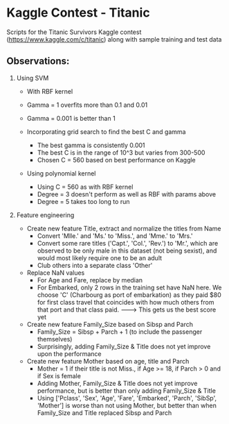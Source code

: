 # Kaggle Contest - Titanic
Scripts for the Titanic Survivors Kaggle contest (https://www.kaggle.com/c/titanic) along with sample training and test data

Observations:
-------------

1. Using SVM
   - With RBF kernel
   - Gamma = 1 overfits more than 0.1 and 0.01
   - Gamma = 0.001 is better than 1
   - Incorporating grid search to find the best C and gamma
     - The best gamma is consistently 0.001
     - The best C is in the range of 10^3 but varies from 300-500
     - Chosen C = 560 based on best performance on Kaggle
	 
   - Using polynomial kernel
     - Using C = 560 as with RBF kernel
     - Degree = 3 doesn't perform as well as RBF with params above
	 - Degree = 5 takes too long to run
	 
2. Feature engineering
   - Create new feature Title, extract and normalize the titles from Name
     - Convert 'Mlle.' and 'Ms.' to 'Miss.', and 'Mme.' to 'Mrs.'
	 - Convert some rare titles ('Capt.', 'Col.', 'Rev.') to 'Mr.', which are observed to be only male in this dataset (not being sexist), and would most likely require one to be an adult
	 - Club others into a separate class 'Other'
   - Replace NaN values
     - For Age and Fare, replace by median
	 - For Embarked, only 2 rows in the training set have NaN here. We choose 'C'  (Charbourg as port of embarkation) as they paid $80 for first class travel that coincides with how much others from that port and that class paid. ---> This gets us the best score yet
   - Create new feature Family_Size based on Sibsp and Parch
     - Family_Size = Sibsp + Parch + 1 (to include the passenger themselves)
	 - Surprisingly, adding Family_Size & Title does not yet improve upon the performance
   - Create new feature Mother based on age, title and Parch
     - Mother = 1 if their title is not Miss., if Age >= 18, if Parch > 0 and if Sex is female
	 - Adding Mother, Family_Size & Title does not yet improve performance, but is better than only adding Family_Size & Title
	 - Using ['Pclass', 'Sex', 'Age', 'Fare', 'Embarked', 'Parch', 'SibSp', 'Mother'] is worse than not using Mother, but better than when Family_Size and Title replaced Sibsp and Parch